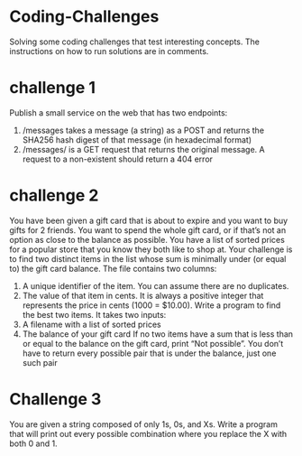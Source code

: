 # Coding-Challenges
Solving some coding challenges that test interesting concepts. The instructions on how to run solutions are in comments. 

# challenge 1
Publish a small service on the web that has two endpoints:
1. /messages takes a message (a string) as a POST and returns the SHA256 hash digest
of that message (in hexadecimal format)
2. /messages/<hash> is a GET request that returns the original message. A request to a
non-existent <hash> should return a 404 error

# challenge 2
You have been given a gift card that is about to expire and you want to buy gifts for 2 friends.
You want to spend the whole gift card, or if that’s not an option as close to the balance as
possible. You have a list of sorted prices for a popular store that you know they both like to
shop at. Your challenge is to find two distinct items in the list whose sum is minimally under (or
equal to) the gift card balance.
The file contains two columns:
1. A unique identifier of the item. You can assume there are no duplicates.
2. The value of that item in cents. It is always a positive integer that represents the price in
cents (1000 = $10.00).
Write a program to find the best two items. It takes two inputs:
1. A filename with a list of sorted prices
2. The balance of your gift card
If no two items have a sum that is less than or equal to the balance on the gift card, print “Not
possible”. You don’t have to return every possible pair that is under the balance, just one such
pair

# Challenge 3
You are given a string composed of only 1s, 0s, and Xs.
Write a program that will print out every possible combination where you replace the X with both 0 and 1.
